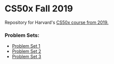 # CS50x Fall 2019
Repository for Harvard's [CS50x course from 2019.](https://cs50.harvard.edu/college/2019/fall/)

### Problem Sets:
* [Problem Set 1](https://docs.cs50.net/2019/x/psets/1/index.html)
* [Problem Set 2](https://docs.cs50.net/2019/x/psets/2/index.html)
* [Problem Set 3](https://docs.cs50.net/2019/x/psets/3/index.html)
